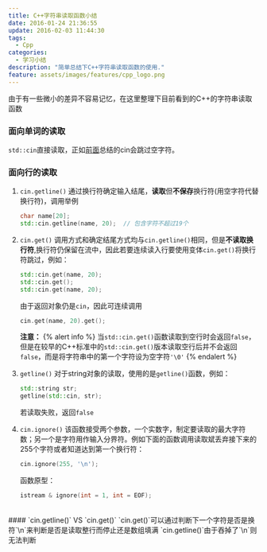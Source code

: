 ```yaml
---
title: C++字符串读取函数小结
date: 2016-01-24 21:36:55
update: 2016-02-03 11:44:30
tags:
  - Cpp
categories:
  - 学习小结
description: "简单总结下C++字符串读取函数的使用."
feature: assets/images/features/cpp_logo.png
---
```


由于有一些微小的差异不容易记忆，在这里整理下目前看到的C++的字符串读取函数

<!-- more -->

### 面向单词的读取
`std::cin`直接读取，正如[前面](/2016/01/23/C-C-字符读取总结/)总结的cin会跳过空字符。

### 面向行的读取
1. `cin.getline()`
    通过换行符确定输入结尾，**读取**但**不保存**换行符(用空字符代替换行符)，调用举例
    ``` Cpp
    char name[20];
    std::cin.getline(name, 20);  // 包含字符不超过19个
    ```

2. `cin.get()`
    调用方式和确定结尾方式均与`cin.getline()`相同，但是**不读取换行符**,换行符仍保留在流中，因此若要连续读入行要使用变体`cin.get()`将换行符跳过，例如：
    ``` Cpp
    std::cin.get(name, 20);
    std::cin.get();
    std::cin.get(name, 20);
    ```
    由于返回对象仍是`cin`，因此可连续调用
    ``` Cpp
    cin.get(name, 20).get();
    ```

    **注意：**
    {% alert info %}
    当<code>std::cin.get()</code>函数读取到空行时会返回<code>false</code>，但是在较早的C++标准中的<code>std::cin.get()</code>版本读取空行后并不会返回<code>false</code>，而是将字符串中的第一个字符设为空字符<code>'\0'</code>
    {% endalert %}

3. `getline()`
    对于string对象的读取，使用的是`getline()`函数，例如：
    ``` Cpp
    std::string str;
    getline(std::cin, str);
    ```
    若读取失败，返回`false`

4. `cin.ignore()`
    该函数接受两个参数，一个实数字，制定要读取的最大字符数；另一个是字符用作输入分界符。例如下面的函数调用读取斌丢弃接下来的255个字符或者知道达到第一个换行符：
    ``` Cpp
    cin.ignore(255, '\n');
    ```
    函数原型：
    ``` Cpp
    istream & ignore(int = 1, int = EOF);
    ```

<br>
#### `cin.getline()` VS `cin.get()`
`cin.get()`可以通过判断下一个字符是否是换符`\n`来判断是否是读取整行而停止还是数组填满
`cin.getline()`由于吞掉了`\n`则无法判断
